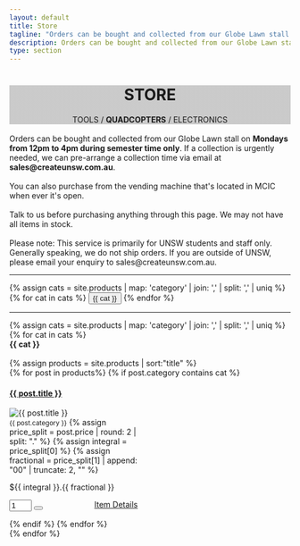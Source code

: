 ```yaml
---
layout: default
title: Store
tagline: "Orders can be bought and collected from our Globe Lawn stall on Mondays from 12pm to 4pm during semester time only."
description: Orders can be bought and collected from our Globe Lawn stall on Mondays from 12pm to 4pm during semester time only.
type: section
---
```


<style type="text/css">
.store-cover {
	background-image: linear-gradient( rgba(0, 0, 0, 0.2), rgba(0, 0, 0, 0.2) ), url(https://scontent.fsyd4-1.fna.fbcdn.net/v/t31.0-8/13329602_590946491080810_7311982646520677562_o.jpg?oh=c083c95064d7472d7778c899f21ae477&oe=5932897F);
	background-attachment: fixed;
}
</style>

<div class="jumbotron general-cover store-cover" >
  <div class="wrapper">
    <center>
      <h1><b>STORE</b></h1>
      <span>TOOLS / <b>QUADCOPTERS</b> / ELECTRONICS</span>
    </center>
  </div>
</div>

<div class="wrapper">


<div class="str-sub">
<br>Orders can be bought and collected from our Globe Lawn stall on <b>Mondays from 12pm to 4pm during semester time only</b>. If a collection is urgently needed, we can pre-arrange a collection time via email at <b>sales@createunsw.com.au</b>.
<br><br>You can also purchase from the vending machine that's located in MCIC when ever it's open.
<br><br>Talk to us before purchasing anything through this page. We may not have all items in stock.
<br><br>Please note: This service is primarily for UNSW students and staff only. Generally speaking, we do not ship orders. If you are outside of UNSW, please email your enquiry to sales@createunsw.com.au.
</div>


<div style="display: inline"><hr>
	{% assign cats =  site.products | map: 'category' | join: ','  | split: ',' | uniq %}
	{% for cat in cats %}
	<button class="btn btn-standard store-btn" onclick="location.href='#{{ cat }}'"><a>{{ cat }}</a></button>
	{% endfor %}<hr>
</div>

<div style="margin: 0 auto;">
	{% assign cats =  site.products | map: 'category' | join: ','  | split: ',' | uniq %}
    {% for cat in cats %}
	    <div class="postBody">
			<div class="manual-post">
				<div class="manual manual-title" id="{{ cat }}">
			 		<strong>{{ cat }}</strong>
				</div>
			</div><br>
			{% assign products = site.products | sort:"title" %}
	    	<div class="product-pod">
		    {% for post in products%}
		    	{% if post.category contains cat %}
				<div class="panel panel-info" style="width:230px;">
				  <div class="panel-heading">
				    <h4 class="panel-title"><a href="{{ site.baseurl }}{{ post.url }}">{{ post.title }}</a></h4>
				  </div>
				  <div class="panel-body product-subpod">
				    <img src="{{ post.image }}" alt="{{ post.title }}" style="height:auto" />
				    <br><small>{{ post.category }}</small>
					{% assign price_split = post.price | round: 2 | split: "." %}
					{% assign integral = price_split[0] %}
					{% assign fractional = price_split[1] | append: "00" | truncate: 2, "" %}
				    <p>${{ integral }}.{{ fractional }}</p>
				  </div>
				  <div class="panel-footer">
				  	<div style="display: inline">
						<form target='paypal' action='https://www.paypal.com/cgi-bin/webscr' method='post'>
							<input type='hidden' name='add' value='1'>
							<input type='hidden' name='cmd' value='_cart'>
							<input type='hidden' name='business' value='sales@createunsw.com.au' />
							<input type='hidden' name='item_name' value='{{ post.title }}' />
							<input type='hidden' name='item_number' value='' />
							<input type='hidden' name='amount' value='{{ post.price }}' />
							<input type='hidden' name='no_note' value='1' />
							<input type='hidden' name='currency_code' value='AUD' />
							<input type='hidden' name='lc' value='AU'><input style="width:40px;" type='number' name='quantity' value='1' min="1">
							<button class="btn btn-secondary" type='submit' name='submit' alt='Add this item to your paypal cart.' value='Purchase' >
								<i class="fa fa-shopping-cart" aria-hidden="true"></i>
							</button>
						    <a style="float:right" href="{{ site.baseurl }}{{ post.url }}" alt="{{ post.title }}">Item Details</a>
						</form>
				  	</div>
				  </div>
				</div>
	    		{% endif %}
   			 {% endfor %}
			</div>
		</div>
	{% endfor %}
</div>

</div>